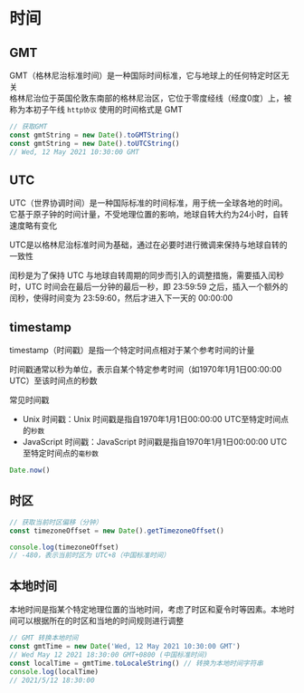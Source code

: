# 时间

## GMT
GMT（格林尼治标准时间）是一种国际时间标准，它与地球上的任何特定时区无关  
格林尼治位于英国伦敦东南部的格林尼治区，它位于零度经线（经度0度）上，被称为本初子午线
`http协议` 使用的时间格式是 GMT

```js
// 获取GMT
const gmtString = new Date().toGMTString()
const gmtString = new Date().toUTCString()
// Wed, 12 May 2021 10:30:00 GMT
```

## UTC
UTC（世界协调时间）是一种国际标准的时间标准，用于统一全球各地的时间。它基于原子钟的时间计量，不受地理位置的影响，地球自转大约为24小时，自转速度略有变化  

UTC是以格林尼治标准时间为基础，通过在必要时进行微调来保持与地球自转的一致性  

闰秒是为了保持 UTC 与地球自转周期的同步而引入的调整措施，需要插入闰秒时，UTC 时间会在最后一分钟的最后一秒，即 23:59:59 之后，插入一个额外的闰秒，使得时间变为 23:59:60，然后才进入下一天的 00:00:00

## timestamp
timestamp（时间戳）是指一个特定时间点相对于某个参考时间的计量

时间戳通常以秒为单位，表示自某个特定参考时间（如1970年1月1日00:00:00 UTC）至该时间点的秒数

常见时间戳
* Unix 时间戳：Unix 时间戳是指自1970年1月1日00:00:00 UTC至特定时间点的`秒数`
* JavaScript 时间戳：JavaScript 时间戳是指自1970年1月1日00:00:00 UTC至特定时间点的`毫秒数`
```js
Date.now()
```
## 时区
```js
// 获取当前时区偏移（分钟）
const timezoneOffset = new Date().getTimezoneOffset()

console.log(timezoneOffset)
// -480，表示当前时区为 UTC+8（中国标准时间）
```

## 本地时间
本地时间是指某个特定地理位置的当地时间，考虑了时区和夏令时等因素。本地时间可以根据所在的时区和当地的时间规则进行调整
```js
// GMT 转换本地时间
const gmtTime = new Date('Wed, 12 May 2021 10:30:00 GMT')
// Wed May 12 2021 18:30:00 GMT+0800 (中国标准时间)
const localTime = gmtTime.toLocaleString() // 转换为本地时间字符串
console.log(localTime)
// 2021/5/12 18:30:00
```